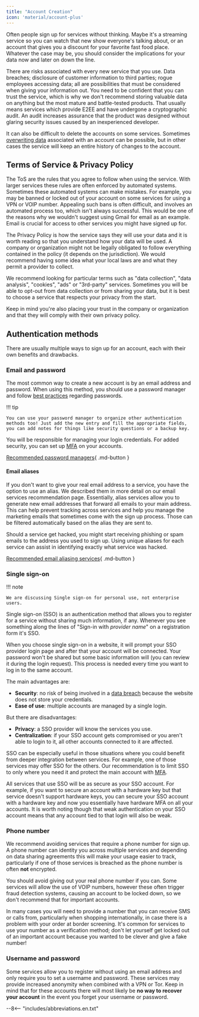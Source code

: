 ```yaml
---
title: "Account Creation"
icon: 'material/account-plus'
---
```


Often people sign up for services without thinking. Maybe it's a streaming service so you can watch that new show everyone's talking about, or an account that gives you a discount for your favorite fast food place. Whatever the case may be, you should consider the implications for your data now and later on down the line.

There are risks associated with every new service that you use. Data breaches; disclosure of customer information to third parties; rogue employees accessing data; all are possibilities that must be considered when giving your information out. You need to be confident that you can trust the service, which is why we don't recommend storing valuable data on anything but the most mature and battle-tested products. That usually means services which provide E2EE and have undergone a cryptographic audit. An audit increases assurance that the product was designed without glaring security issues caused by an inexperienced developer.

It can also be difficult to delete the accounts on some services. Sometimes [overwriting data](account-deletion.md#overwriting-account-information) associated with an account can be possible, but in other cases the service will keep an entire history of changes to the account.

## Terms of Service & Privacy Policy

The ToS are the rules that you agree to follow when using the service. With larger services these rules are often enforced by automated systems. Sometimes these automated systems can make mistakes. For example, you may be banned or locked out of your account on some services for using a VPN or VOIP number. Appealing such bans is often difficult, and involves an automated process too, which isn't always successful. This would be one of the reasons why we wouldn't suggest using Gmail for email as an example. Email is crucial for access to other services you might have signed up for.

The Privacy Policy is how the service says they will use your data and it is worth reading so that you understand how your data will be used. A company or organization might not be legally obligated to follow everything contained in the policy (it depends on the jurisdiction). We would recommend having some idea what your local laws are and what they permit a provider to collect.

We recommend looking for particular terms such as "data collection", "data analysis", "cookies", "ads" or "3rd-party" services. Sometimes you will be able to opt-out from data collection or from sharing your data, but it is best to choose a service that respects your privacy from the start.

Keep in mind you're also placing your trust in the company or organization and that they will comply with their own privacy policy.

## Authentication methods

There are usually multiple ways to sign up for an account, each with their own benefits and drawbacks.

### Email and password

The most common way to create a new account is by an email address and password. When using this method, you should use a password manager and follow [best practices](passwords-overview.md) regarding passwords.

!!! tip

    You can use your password manager to organize other authentication methods too! Just add the new entry and fill the appropriate fields, you can add notes for things like security questions or a backup key.

You will be responsible for managing your login credentials. For added security, you can set up [MFA](multi-factor-authentication.md) on your accounts.

[Recommended password managers](../passwords.md){ .md-button }

#### Email aliases

If you don't want to give your real email address to a service, you have the option to use an alias. We described them in more detail on our email services recommendation page. Essentially, alias services allow you to generate new email addresses that forward all emails to your main address. This can help prevent tracking across services and help you manage the marketing emails that sometimes come with the sign up process. Those can be filtered automatically based on the alias they are sent to.

Should a service get hacked, you might start receiving phishing or spam emails to the address you used to sign up. Using unique aliases for each service can assist in identifying exactly what service was hacked.

[Recommended email aliasing services](../email.md#email-aliasing-services){ .md-button }

### Single sign-on

!!! note
  
    We are discussing Single sign-on for personal use, not enterprise users.

Single sign-on (SSO) is an authentication method that allows you to register for a service without sharing much information, if any. Whenever you see something along the lines of "Sign-in with *provider name*" on a registration form it's SSO.

When you choose single sign-on in a website, it will prompt your SSO provider login page and after that your account will be connected. Your password won't be shared but some basic information will (you can review it during the login request). This process is needed every time you want to log in to the same account.

The main advantages are:

- **Security**: no risk of being involved in a [data breach](https://en.wikipedia.org/wiki/Data_breach) because the website does not store your credentials.
- **Ease of use**: multiple accounts are managed by a single login.

But there are disadvantages:

- **Privacy**: a SSO provider will know the services you use.
- **Centralization**: if your SSO account gets compromised or you aren't able to login to it, all other accounts connected to it are affected.

SSO can be especially useful in those situations where you could benefit from deeper integration between services. For example, one of those services may offer SSO for the others. Our recommendation is to limit SSO to only where you need it and protect the main account with [MFA](multi-factor-authentication.md).

All services that use SSO will be as secure as your SSO account. For example, if you want to secure an account with a hardware key but that service doesn't support hardware keys, you can secure your SSO account with a hardware key and now you essentially have hardware MFA on all your accounts. It is worth noting though that weak authentication on your SSO account means that any account tied to that login will also be weak.

### Phone number

We recommend avoiding services that require a phone number for sign up. A phone number can identity you across multiple services and depending on data sharing agreements this will make your usage easier to track, particularly if one of those services is breached as the phone number is often **not** encrypted.

You should avoid giving out your real phone number if you can. Some services will allow the use of VOIP numbers, however these often trigger fraud detection systems, causing an account to be locked down, so we don't recommend that for important accounts.

In many cases you will need to provide a number that you can receive SMS or calls from, particularly when shopping internationally, in case there is a problem with your order at border screening. It's common for services to use your number as a verification method; don't let yourself get locked out of an important account because you wanted to be clever and give a fake number!

### Username and password

Some services allow you to register without using an email address and only require you to set a username and password. These services may provide increased anonymity when combined with a VPN or Tor. Keep in mind that for these accounts there will most likely be **no way to recover your account** in the event you forget your username or password.

--8<-- "includes/abbreviations.en.txt"
